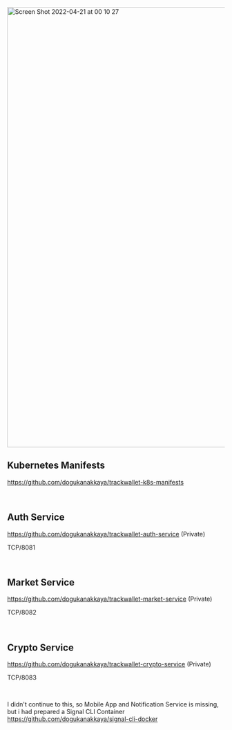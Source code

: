 <img width="1019" alt="Screen Shot 2022-04-21 at 00 10 27" src="https://user-images.githubusercontent.com/51231605/164323720-8c7103d2-8c79-4094-8eda-8503ba0adec3.png">


## Kubernetes Manifests
https://github.com/dogukanakkaya/trackwallet-k8s-manifests

<br>

## Auth Service
https://github.com/dogukanakkaya/trackwallet-auth-service (Private)

TCP/8081

<br>

## Market Service
https://github.com/dogukanakkaya/trackwallet-market-service (Private)

TCP/8082

<br>

## Crypto Service
https://github.com/dogukanakkaya/trackwallet-crypto-service (Private)

TCP/8083

<br>

I didn't continue to this, so Mobile App and Notification Service is missing, but i had prepared a Signal CLI Container https://github.com/dogukanakkaya/signal-cli-docker
